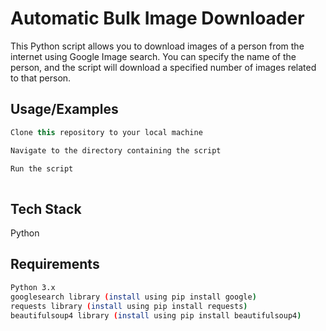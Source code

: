 
#  Automatic Bulk Image Downloader

This Python script allows you to download images of a person from the internet using Google Image search. You can specify the name of the person, and the script will download a specified number of images related to that person.
## Usage/Examples

```javascript
Clone this repository to your local machine 

Navigate to the directory containing the script

Run the script
  

```


## Tech Stack

Python


## Requirements

```bash
Python 3.x
googlesearch library (install using pip install google)
requests library (install using pip install requests)
beautifulsoup4 library (install using pip install beautifulsoup4)
```


